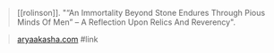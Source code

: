 > [[rolinson]]. "“An Immortality Beyond Stone Endures Through Pious Minds Of Men” – A Reflection Upon Relics And Reverency". 

> [aryaakasha.com](https://aryaakasha.com/2020/01/08/an-immortality-beyond-stone-endures-through-pious-minds-of-men-a-reflection-upon-relics-and-reverency/)
> #link 